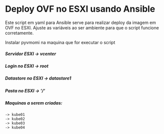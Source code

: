 # Deploy OVF no ESXI usando Ansible

Este script em yaml para Ansible serve para realizar deploy da imagem em OVF no ESXI. Ajuste as variáveis ao ser ambiente para que o script funcione corretamente.

Instalar pyvmomi na maquina que for executar o script 

##### Servidor ESXI -> vcenter
##### Login no ESXI -> root
##### Datastore no ESXI -> datastore1
##### Pasta no ESXI -> '/'

##### Maquinas a serem criadas:
    -> kube01
    -> kube02
    -> kube03
    -> kube04
